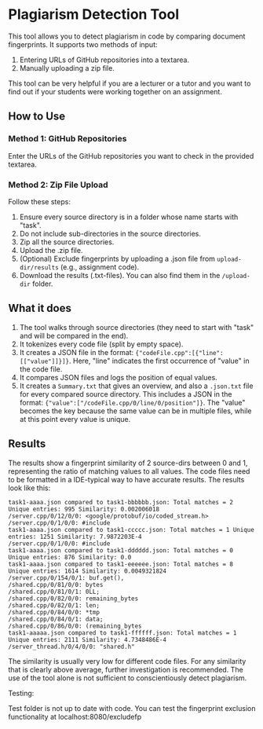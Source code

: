 # Plagiarism Detection Tool

This tool allows you to detect plagiarism in code by comparing document fingerprints. It supports two methods of input:

1. Entering URLs of GitHub repositories into a textarea.
2. Manually uploading a zip file.

This tool can be very helpful if you are a lecturer or a tutor and you want to find out if your students were working together on an assignment.

## How to Use

### Method 1: GitHub Repositories

Enter the URLs of the GitHub repositories you want to check in the provided textarea.

### Method 2: Zip File Upload

Follow these steps:

1. Ensure every source directory is in a folder whose name starts with "task".
2. Do not include sub-directories in the source directories.
3. Zip all the source directories.
4. Upload the .zip file.
5. (Optional) Exclude fingerprints by uploading a .json file from `upload-dir/results` (e.g., assignment code).
6. Download the results (.txt-files). You can also find them in the `/upload-dir` folder.

## What it does

1. The tool walks through source directories (they need to start with "task" and will be compared in the end).
2. It tokenizes every code file (split by empty space).
3. It creates a JSON file in the format: `{"codeFile.cpp":[{"line":[["value"]]}]}`. Here, "line" indicates the first occurrence of "value" in the code file.
4. It compares JSON files and logs the position of equal values.
5. It creates a `Summary.txt` that gives an overview, and also a `.json.txt` file for every compared source directory. This includes a JSON in the format: `{"value":["/codeFile.cpp/0/line/0/position"]}`. The "value" becomes the key because the same value can be in multiple files, while at this point every value is unique.

## Results

The results show a fingerprint similarity of 2 source-dirs between 0 and 1, representing the ratio of matching values to all values. The code files need to be formatted in a IDE-typical way to have accurate results. The results look like this:

``` 
task1-aaaa.json compared to task1-bbbbbb.json: Total matches = 2 Unique entries: 995 Similarity: 0.002006018
/server.cpp/0/12/0/0: <google/protobuf/io/coded_stream.h>
/server.cpp/0/1/0/0: #include
task1-aaaa.json compared to task1-ccccc.json: Total matches = 1 Unique entries: 1251 Similarity: 7.9872203E-4
/server.cpp/0/1/0/0: #include
task1-aaaa.json compared to task1-dddddd.json: Total matches = 0 Unique entries: 876 Similarity: 0.0
task1-aaaa.json compared to task1-eeeeee.json: Total matches = 8 Unique entries: 1614 Similarity: 0.0049321824
/server.cpp/0/154/0/1: buf.get(),
/shared.cpp/0/81/0/0: bytes
/shared.cpp/0/81/0/1: 0LL;
/shared.cpp/0/82/0/0: remaining_bytes
/shared.cpp/0/82/0/1: len;
/shared.cpp/0/84/0/0: *tmp
/shared.cpp/0/84/0/1: data;
/shared.cpp/0/86/0/0: (remaining_bytes
task1-aaaaa.json compared to task1-ffffff.json: Total matches = 1 Unique entries: 2111 Similarity: 4.7348486E-4
/server_thread.h/0/4/0/0: "shared.h"
```

The similarity is usually very low for different code files. For any similarity that is clearly above average, further investigation is recommended. The use of the tool alone is not sufficient to conscientiously detect plagiarism. 

Testing:

Test folder is not up to date with code. You can test the fingerprint exclusion functionality at
localhost:8080/excludefp


